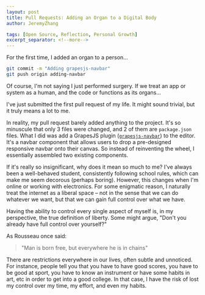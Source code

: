 ```yaml
---
layout: post
title: Pull Requests: Adding an Organ to a Digital Body
author: JeremyZhang

tags: [Open Source, Reflection, Personal Growth]
excerpt_separator: <!--more-->
---
```


For the first time, I added an organ to a person...
<!--more-->

```bash
git commit -m "Adding grapesjs-navbar"
git push origin adding-navbar
```

Of course, I'm not saying I just performed surgery. If we treat an app or system as a human, and the code or functions as its organs...

I've just submitted the first pull request of my life. It might sound trivial, but it truly means a lot to me.

In reality, my pull request barely added anything to the project. It's so minuscule that only 3 files were changed, and 2 of them are `package.json` files. What I did was add a GrapesJS plugin ([`grapesjs-navbar`](https://github.com/GrapesJS/components-navbar)) to the editor. It's a navbar component that allows users to drop a pre-designed responsive navbar onto their canvas. So instead of reinventing the wheel, I essentially assembled two existing components.

If it's really so insignificant, why does it mean so much to me? I've always been a well-behaved student, consistently following school rules, which can make me seem decorous (perhaps boring). However, this changes when I'm online or working with electronics. For some enigmatic reason, I naturally treat the internet as a liberal space – not in the sense that we can do whatever we want, but that we can gain full control over what we have.

Having the ability to control every single aspect of myself is, in my perspective, the true definition of liberty. Some might argue, "Don't you already have full control over yourself?" 

As Rousseau once said:
>"Man is born free, but everywhere he is in chains"

There are restrictions everywhere in our lives, often subtle and unnoticed. For instance, people tell you that you have to have good scores, you have to be good at sport, you have to know an instrument or have some habits in art, etc in order to get into a good college. In that case, I have the risk of lost my control over my time, my effort, and even my habits. 




